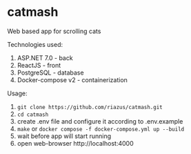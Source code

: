 # catmash
Web based app for scrolling cats

Technologies used:
1. ASP.NET 7.0 - back
2. ReactJS - front
3. PostgreSQL - database
4. Docker-compose v2 - containerization

Usage:
1. `git clone https://github.com/riazus/catmash.git`
2. `cd catmash`
3. create .env file and configure it according to .env.example
4. `make` or `docker compose -f docker-compose.yml up --build`
5. wait before app will start running 
6. open web-browser http://localhost:4000
